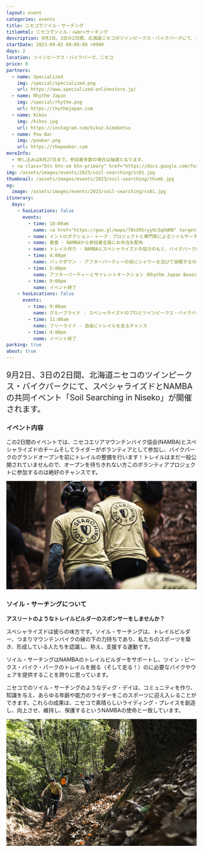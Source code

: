 ```yaml
---
layout: event
categories: events
title: ニセコでソイル・サーチング
titleHtml: ニセコでソイル・<wbr>サーチング
description: 9月2日、3日の2日間、北海道ニセコのツインピークス・バイクパークにて、スペシャライズドとNAMBAの共同イベント「Soil Searching in Niseko」が開催されます。
startDate: 2023-09-02 09:00:00 +0900
days: 2
location: ツインピークス・バイクパーク、ニセコ
price: 0
partners:
  - name: Specialized
    img: /special/specialized.png
    url: https://www.specialized-onlinestore.jp/
  - name: Rhythm Japan
    img: /special/rhythm.png
    url: https://rhythmjapan.com
  - name: Kikos
    img: /kikos.jpg
    url: https://instagram.com/kikoz.kimobetsu
  - name: Pow Bar
    img: /powbar.png
    url: https://thepowbar.com
moreInfo:
  - 申し込みは8月27日まで。参加者多数の場合は抽選となります。
  - <a class="btn btn-sm btn-primary" href="https://docs.google.com/forms/d/e/1FAIpQLSc7ha_h4zmwTOB9m2Gu9uv4VHG6JfIl3Fcnfmej8twFftU5cQ/viewform" target="_blank">お申し込みはこちら</a>
img: /assets/images/events/2023/soil-searching/ss01.jpg
thumbnail: /assets/images/events/2023/soil-searching/thumb.jpg
og:
  image: /assets/images/events/2023/soil-searching/ss01.jpg
itinerary:
  days:
    - hasLocations: false
      events:
        - time: 10:00am
          name: <a href="https://goo.gl/maps/78nX9Sryy9c5qXmM8" target="_blank">Rhythm Japan Base</a>にて受付
        - name: イントロダクション・トーク：プロジェクトと専門家によるソイルサーチングプログラムについて学ぶ
        - name: 昼食 - NAMBAから参加者全員にお弁当を配布
        - name: トレイル作り - NAMBAとスペシャライズドの協力のもと、バイクパーク内のトレイル造成を体験。
        - time: 4:00pm
          name: パックダウン - アフターパーティーの前にシャワーを浴びて仮眠するのに良い時間です！
        - time: 5:00pm
          name: アフターパーティーとサイレントオークション（Rhythm Japan Baseにて） - Rhythm Baseにてビールと軽食をお楽しみください！スペシャライズド・ターボレボ SL LTDソイル・サーチング・エディションのオークションも行います！
        - time: 9:00pm
          name: イベント終了
    - hasLocations: false
      events:
        - time: 9:00am
          name: グループライド - スペシャライズドのプロとツインピークス・バイクパークを作るチームによるオーガナイズドライド
        - time: 11:00am
          name: フリーライド - 自由にトレイルを走るチャンス
        - time: 4:00pm
          name: イベント終了
parking: true
about: true
---
```

<p style="font-size:150%;">9月2日、3日の2日間、北海道ニセコのツインピークス・バイクパークにて、スペシャライズドとNAMBAの共同イベント「Soil Searching in Niseko」が開催されます。</p>

<h3>イベント内容</h3>
<p>この2日間のイベントでは、ニセコエリアマウンテンバイク協会(NAMBA)とスペシャライズドのチームそしてライダーがボランティアとして参加し、バイクパークのグランドオープンを前にトレイルの整備を行います！トレイルはまだ一般公開されていませんので、オープンを待ちきれない方このボランティアプロジェクトに参加するのは絶好のチャンスです。</p>


<p><img src="/assets/images/events/2023/soil-searching/ss02.jpg" alt="" /></p>

<h3>ソイル・サーチングについて</h3>

<p>
  <strong>アスリートのようなトレイルビルダーのスポンサーをしませんか？</strong>
</p>

<p>スペシャライズドは彼らの味方です。ソイル・サーチングは、トレイルビルダー、つまりマウンテンバイクの縁の下の力持ちであり、私たちのスポーツを築き、形成している人たちを認識し、称え、支援する運動です。</p>
<p>ソイル・サーチングはNAMBAのトレイルビルダーをサポートし、ツイン・ピークス・バイク・パークのトレイルを掘る（そして走る！）のに必要なバイクやウェアを提供することを誇りに思っています。</p>
<p>ニセコでのソイル・サーチングのようなディグ・デイは、コミュニティを作り、知識を与え、あらゆる年齢や能力のライダーをこのスポーツに迎え入レることができます。これらの成果は、ニセコで素晴らしいライディング・プレイスを創造し、向上させ、維持し、保護するというNAMBAの使命と一致しています。</p>



<p><img src="/assets/images/events/2023/soil-searching/ss03.jpg" alt="" /></p>
